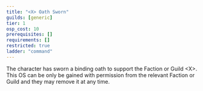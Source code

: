 ```yaml
---
title: "<X> Oath Sworn"
guilds: [generic]
tier: 1
osp_cost: 10
prerequisites: []
requirements: []
restricted: true
ladder: "command"
---
```

The character has sworn a binding oath to support the Faction or Guild \<X>. This OS can be only be gained with permission from the relevant Faction or Guild and they may remove it at any time.